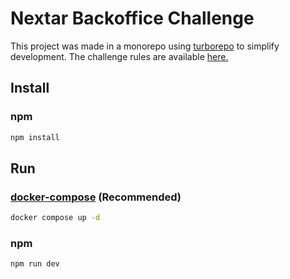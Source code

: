 # Nextar Backoffice Challenge

This project was made in a monorepo using [turborepo](https://turbo.build/repo) to simplify development.
The challenge rules are available [here.](https://github.com/nextar/backoffice-desafio-fullstack)

## Install

### npm
```sh
npm install
```

## Run

### [docker-compose](https://docs.docker.com/compose/) (Recommended)
```sh
docker compose up -d
```

### npm
```sh
npm run dev
```
